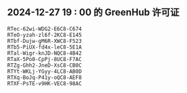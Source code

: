 ## 2024-12-27 19 : 00 的 GreenHub 许可证
```
RTec-62wi-WDG2-E6C8-C674
RTeO-yzah-zl6f-2KC8-E145
RTbf-Dujw-gM6R-XWC8-F523
RTb5-PiUX-fd4x-leC8-5E1A
RTal-Wigr-knJD-NQC8-4B42
RTaX-5Po0-CpPj-8UC8-F7AC
RTZg-Ghh2-JneD-XsC8-CB0C
RTYt-WKLj-YGyy-4LC8-AB0D
RTXq-BoJq-P41y-oQC8-AEF8
RTXF-PsTE-v9HK-VEC8-98AC
```
